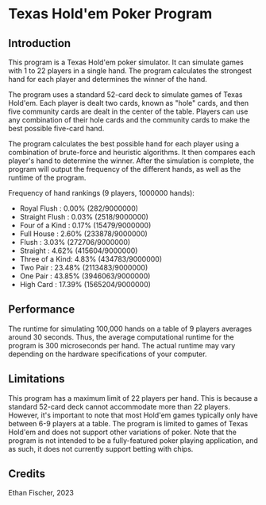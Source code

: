 # Texas Hold'em Poker Program

## Introduction

This program is a Texas Hold'em poker simulator. It can simulate games with 1 to 22 players in a single hand. The program calculates the strongest hand for each player and determines the winner of the hand.

The program uses a standard 52-card deck to simulate games of Texas Hold'em. Each player is dealt two cards, known as "hole" cards, and then five community cards are dealt in the center of the table. Players can use any combination of their hole cards and the community cards to make the best possible five-card hand. 

The program calculates the best possible hand for each player using a combination of brute-force and heuristic algorithms. It then compares each player's hand to determine the winner. After the simulation is complete, the program will output the frequency of the different hands, as well as the runtime of the program.

Frequency of hand rankings (9 players, 1000000 hands):
* Royal Flush    : 0.00% (282/9000000)
* Straight Flush : 0.03% (2518/9000000)
* Four of a Kind : 0.17% (15479/9000000)
* Full House     : 2.60% (233878/9000000)
* Flush          : 3.03% (272706/9000000)
* Straight       : 4.62% (415604/9000000)
* Three of a Kind: 4.83% (434783/9000000)
* Two Pair       : 23.48% (2113483/9000000)
* One Pair       : 43.85% (3946063/9000000)
* High Card      : 17.39% (1565204/9000000)

## Performance

The runtime for simulating 100,000 hands on a table of 9 players averages around 30 seconds. Thus, the average computational runtime for the program is 300 microseconds per hand. The actual runtime may vary depending on the hardware specifications of your computer.

## Limitations

This program has a maximum limit of 22 players per hand. This is because a standard 52-card deck cannot accommodate more than 22 players. However, it's important to note that most Hold'em games typically only have between 6-9 players at a table. 
The program is limited to games of Texas Hold'em and does not support other variations of poker.
Note that the program is not intended to be a fully-featured poker playing application, and as such, it does not currently support betting with chips.

## Credits

Ethan Fischer, 2023
